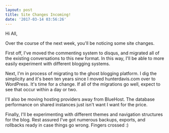 ```yaml
---
layout: post
title: Site Changes Incoming!
date: '2017-03-14 03:56:26'
---
```


Hi All,

Over the course of the next week, you'll be noticing some site changes.  

First off, I've moved the commenting system to disqus, and migrated all of the existing conversations to this new format. In this way, I'll be able to more easily experiment with different blogging systems. 

Next, I'm in process of migrating to the ghost blogging platform.  I dig the simplicity and it's been ten years since I moved hunterdavis.com over to WordPress.  It's time for a change.  If all of the migrations go well, expect to see that occur within a day or two.

I'll also be moving hosting providers away from BlueHost.  The database performance on shared instances just isn't want I want for the price.  

Finally, I'll be experimenting with different themes and navigation structures for the blog. Rest assured I've got numerous backups, exports, and rollbacks ready in case things go wrong.  Fingers crossed :)